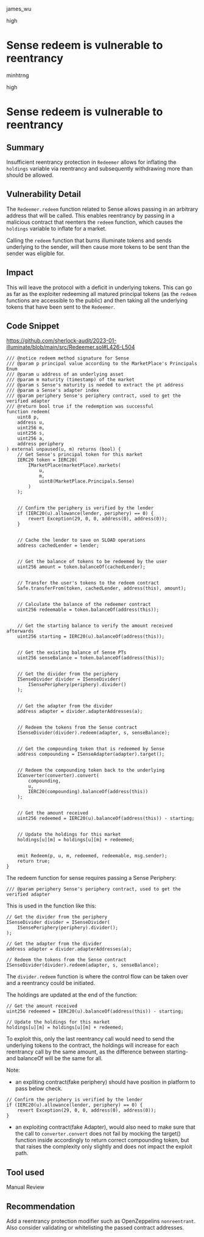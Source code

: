 james_wu

high

# Sense redeem is vulnerable to reentrancy

minhtrng

high

# Sense redeem is vulnerable to reentrancy

## Summary

Insufficient reentrancy protection in `Redeemer` allows for inflating the `holdings` variable via reentrancy and subsequently withdrawing more than should be allowed.

## Vulnerability Detail

The `Redeemer.redeem` function related to Sense
allows passing in an arbitrary address that will be called. This enables reentrancy by passing in a malicious contract that reenters the `redeem` function, which causes the `holdings` variable to inflate for a market. 

Calling the `redeem` function that burns illuminate tokens and sends underlying to the sender, will then cause more tokens to be sent than the sender was eligible for.

## Impact

This will leave the protocol with a deficit in underlying tokens. This can go as far as the exploiter redeeming all matured principal tokens (as the `redeem` functions are accessible to the public) and then taking all the underlying tokens that have been sent to the `Redeemer`.

## Code Snippet
https://github.com/sherlock-audit/2023-01-illuminate/blob/main/src/Redeemer.sol#L426-L504
```solidity
/// @notice redeem method signature for Sense
/// @param p principal value according to the MarketPlace's Principals Enum
/// @param u address of an underlying asset
/// @param m maturity (timestamp) of the market
/// @param s Sense's maturity is needed to extract the pt address
/// @param a Sense's adapter index
/// @param periphery Sense's periphery contract, used to get the verified adapter
/// @return bool true if the redemption was successful
function redeem(
    uint8 p,
    address u,
    uint256 m,
    uint256 s,
    uint256 a,
    address periphery
) external unpaused(u, m) returns (bool) {
    // Get Sense's principal token for this market
    IERC20 token = IERC20(
        IMarketPlace(marketPlace).markets(
            u,
            m,
            uint8(MarketPlace.Principals.Sense)
        )
    );


    // Confirm the periphery is verified by the lender
    if (IERC20(u).allowance(lender, periphery) == 0) {
        revert Exception(29, 0, 0, address(0), address(0));
    }


    // Cache the lender to save on SLOAD operations
    address cachedLender = lender;


    // Get the balance of tokens to be redeemed by the user
    uint256 amount = token.balanceOf(cachedLender);


    // Transfer the user's tokens to the redeem contract
    Safe.transferFrom(token, cachedLender, address(this), amount);


    // Calculate the balance of the redeemer contract
    uint256 redeemable = token.balanceOf(address(this));


    // Get the starting balance to verify the amount received afterwards
    uint256 starting = IERC20(u).balanceOf(address(this));


    // Get the existing balance of Sense PTs
    uint256 senseBalance = token.balanceOf(address(this));


    // Get the divider from the periphery
    ISenseDivider divider = ISenseDivider(
        ISensePeriphery(periphery).divider()
    );


    // Get the adapter from the divider
    address adapter = divider.adapterAddresses(a);


    // Redeem the tokens from the Sense contract
    ISenseDivider(divider).redeem(adapter, s, senseBalance);


    // Get the compounding token that is redeemed by Sense
    address compounding = ISenseAdapter(adapter).target();


    // Redeem the compounding token back to the underlying
    IConverter(converter).convert(
        compounding,
        u,
        IERC20(compounding).balanceOf(address(this))
    );


    // Get the amount received
    uint256 redeemed = IERC20(u).balanceOf(address(this)) - starting;


    // Update the holdings for this market
    holdings[u][m] = holdings[u][m] + redeemed;


    emit Redeem(p, u, m, redeemed, redeemable, msg.sender);
    return true;
}
```

The redeem function for sense requires passing a Sense Periphery:

```solidity
/// @param periphery Sense's periphery contract, used to get the verified adapter
```

This is used in the function like this:

```solidity
// Get the divider from the periphery
ISenseDivider divider = ISenseDivider(
    ISensePeriphery(periphery).divider();
);

// Get the adapter from the divider
address adapter = divider.adapterAddresses(a);

// Redeem the tokens from the Sense contract
ISenseDivider(divider).redeem(adapter, s, senseBalance);
```

The `divider.redeem` function is where the control flow can be taken over and a reentrancy could be initiated.

The holdings are updated at the end of the function:

```solidity
// Get the amount received
uint256 redeemed = IERC20(u).balanceOf(address(this)) - starting;

// Update the holdings for this market
holdings[u][m] = holdings[u][m] + redeemed;
```

To exploit this, only the last reentrancy call would need to send the underlying tokens to the contract, the holdings will increase for each reentrancy call by the same amount, as the difference between starting- and balanceOf will be the same for all.

Note: 
- an expliting contract(fake periphery) should have position in platform to pass below check.
```solidity
// Confirm the periphery is verified by the lender
if (IERC20(u).allowance(lender, periphery) == 0) {
    revert Exception(29, 0, 0, address(0), address(0));
}
```
- an exploiting contract(fake Adapter), would also need to make sure that the call to `converter.convert` does not fail by mocking the target() function inside accordingly to return correct compounding token, but that raises the complexity only slightly and does not impact the exploit path.

## Tool used

Manual Review

## Recommendation

Add a reentrancy protection modifier such as OpenZeppelins `nonreentrant`. Also consider validating or whitelisting the passed contract addresses.